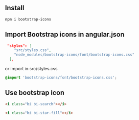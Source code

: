 ## Install

```bash
npm i bootstrap-icons
```

## Import Bootstrap icons in angular.json

```json
 "styles": [
    "src/styles.css",
    "node_modules/bootstrap-icons/font/bootstrap-icons.css"
  ],
```

or import in src/styles.css

```css
@import 'bootstrap-icons/font/bootstrap-icons.css';
```

## Use bootstrap icon

```html
<i class="bi bi-search"></i>

<i class="bi bi-star-fill"></i>
```
